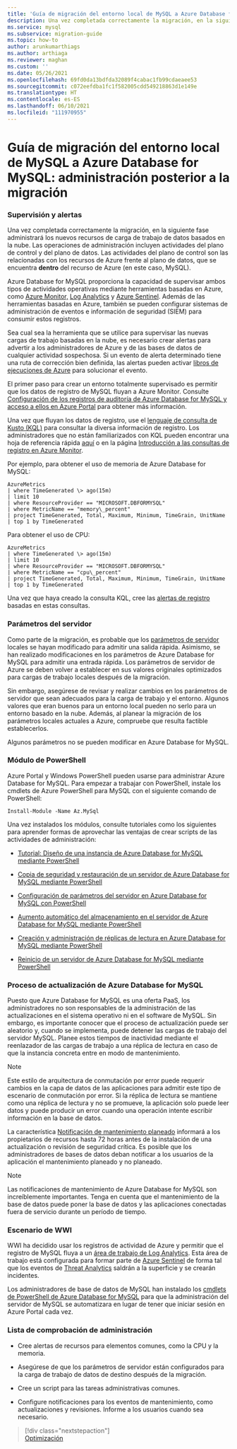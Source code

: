 ```yaml
---
title: 'Guía de migración del entorno local de MySQL a Azure Database for MySQL: administración posterior a la migración'
description: Una vez completada correctamente la migración, en la siguiente fase administrará los nuevos recursos de carga de trabajo de datos basados en la nube.
ms.service: mysql
ms.subservice: migration-guide
ms.topic: how-to
author: arunkumarthiags
ms.author: arthiaga
ms.reviewer: maghan
ms.custom: ''
ms.date: 05/26/2021
ms.openlocfilehash: 69fd0da13bdfda32089f4cabac1fb99cdaeaee53
ms.sourcegitcommit: c072eefdba1fc1f582005cdd549218863d1e149e
ms.translationtype: HT
ms.contentlocale: es-ES
ms.lasthandoff: 06/10/2021
ms.locfileid: "111970955"
---
```

# <a name="mysql-on-premises-to-azure-database-for-mysql-migration-guide-post-migration-management"></a>Guía de migración del entorno local de MySQL a Azure Database for MySQL: administración posterior a la migración

### <a name="monitoring-and-alerts"></a>Supervisión y alertas

Una vez completada correctamente la migración, en la siguiente fase administrará los nuevos recursos de carga de trabajo de datos basados en la nube. Las operaciones de administración incluyen actividades del plano de control y del plano de datos. Las actividades del plano de control son las relacionadas con los recursos de Azure frente al plano de datos, que se encuentra **dentro** del recurso de Azure (en este caso, MySQL).

Azure Database for MySQL proporciona la capacidad de supervisar ambos tipos de actividades operativas mediante herramientas basadas en Azure, como [Azure Monitor,](../../azure-monitor/overview.md) [Log Analytics](../../azure-monitor/logs/design-logs-deployment.md) y [Azure Sentinel](../../sentinel/overview.md). Además de las herramientas basadas en Azure, también se pueden configurar sistemas de administración de eventos e información de seguridad (SIEM) para consumir estos registros.

Sea cual sea la herramienta que se utilice para supervisar las nuevas cargas de trabajo basadas en la nube, es necesario crear alertas para advertir a los administradores de Azure y de las bases de datos de cualquier actividad sospechosa. Si un evento de alerta determinado tiene una ruta de corrección bien definida, las alertas pueden activar [libros de ejecuciones de Azure](../../automation/automation-quickstart-create-runbook.md) para solucionar el evento.

El primer paso para crear un entorno totalmente supervisado es permitir que los datos de registro de MySQL fluyan a Azure Monitor. Consulte [Configuración de los registros de auditoría de Azure Database for MySQL y acceso a ellos en Azure Portal](../howto-configure-audit-logs-portal.md) para obtener más información.

Una vez que fluyan los datos de registro, use el [lenguaje de consulta de Kusto (KQL)](/azure/data-explorer/kusto/query/) para consultar la diversa información de registro. Los administradores que no están familiarizados con KQL pueden encontrar una hoja de referencia rápida [aquí](/azure/data-explorer/kusto/query/sqlcheatsheet) o en la página [Introducción a las consultas de registro en Azure Monitor](../../azure-monitor/logs/get-started-queries.md).

Por ejemplo, para obtener el uso de memoria de Azure Database for MySQL:

```
AzureMetrics
| where TimeGenerated \> ago(15m)
| limit 10
| where ResourceProvider == "MICROSOFT.DBFORMYSQL"
| where MetricName == "memory\_percent"
| project TimeGenerated, Total, Maximum, Minimum, TimeGrain, UnitName 
| top 1 by TimeGenerated
```
Para obtener el uso de CPU:

```
AzureMetrics
| where TimeGenerated \> ago(15m)
| limit 10
| where ResourceProvider == "MICROSOFT.DBFORMYSQL"
| where MetricName == "cpu\_percent"
| project TimeGenerated, Total, Maximum, Minimum, TimeGrain, UnitName 
| top 1 by TimeGenerated
```
Una vez que haya creado la consulta KQL, cree las [alertas de registro](../../azure-monitor/alerts/alerts-unified-log.md) basadas en estas consultas.

### <a name="server-parameters"></a>Parámetros del servidor

Como parte de la migración, es probable que los [parámetros de servidor](../concepts-server-parameters.md) locales se hayan modificado para admitir una salida rápida. Asimismo, se han realizado modificaciones en los parámetros de Azure Database for MySQL para admitir una entrada rápida. Los parámetros de servidor de Azure se deben volver a establecer en sus valores originales optimizados para cargas de trabajo locales después de la migración.

Sin embargo, asegúrese de revisar y realizar cambios en los parámetros de servidor que sean adecuados para la carga de trabajo y el entorno. Algunos valores que eran buenos para un entorno local pueden no serlo para un entorno basado en la nube. Además, al planear la migración de los parámetros locales actuales a Azure, compruebe que resulta factible establecerlos.

Algunos parámetros no se pueden modificar en Azure Database for MySQL.

### <a name="powershell-module"></a>Módulo de PowerShell

Azure Portal y Windows PowerShell pueden usarse para administrar Azure Database for MySQL. Para empezar a trabajar con PowerShell, instale los cmdlets de Azure PowerShell para MySQL con el siguiente comando de PowerShell:

`Install-Module -Name Az.MySql`

Una vez instalados los módulos, consulte tutoriales como los siguientes para aprender formas de aprovechar las ventajas de crear scripts de las actividades de administración:

  - [Tutorial: Diseño de una instancia de Azure Database for MySQL mediante PowerShell](../tutorial-design-database-using-powershell.md)

  - [Copia de seguridad y restauración de un servidor de Azure Database for MySQL mediante PowerShell](../howto-restore-server-powershell.md)

  - [Configuración de parámetros del servidor en Azure Database for MySQL con PowerShell](../howto-configure-server-parameters-using-powershell.md)

  - [Aumento automático del almacenamiento en el servidor de Azure Database for MySQL mediante PowerShell ](../howto-auto-grow-storage-powershell.md)

  - [Creación y administración de réplicas de lectura en Azure Database for MySQL mediante PowerShell](../howto-read-replicas-powershell.md)

  - [Reinicio de un servidor de Azure Database for MySQL mediante PowerShell](../howto-restart-server-powershell.md)

### <a name="azure-database-for-mysql-upgrade-process"></a>Proceso de actualización de Azure Database for MySQL

Puesto que Azure Database for MySQL es una oferta PaaS, los administradores no son responsables de la administración de las actualizaciones en el sistema operativo ni en el software de MySQL. Sin embargo, es importante conocer que el proceso de actualización puede ser aleatorio y, cuando se implementa, puede detener las cargas de trabajo del servidor MySQL. Planee estos tiempos de inactividad mediante el reenlazador de las cargas de trabajo a una réplica de lectura en caso de que la instancia concreta entre en modo de mantenimiento.

> [!NOTE]
> Este estilo de arquitectura de conmutación por error puede requerir cambios en la capa de datos de las aplicaciones para admitir este tipo de escenario de conmutación por error. Si la réplica de lectura se mantiene como una réplica de lectura y no se promueve, la aplicación solo puede leer datos y puede producir un error cuando una operación intente escribir información en la base de datos.

La característica [Notificación de mantenimiento planeado](../concepts-monitoring.md#planned-maintenance-notification) informará a los propietarios de recursos hasta 72 horas antes de la instalación de una actualización o revisión de seguridad crítica. Es posible que los administradores de bases de datos deban notificar a los usuarios de la aplicación el mantenimiento planeado y no planeado.

> [!NOTE]
> Las notificaciones de mantenimiento de Azure Database for MySQL son increíblemente importantes. Tenga en cuenta que el mantenimiento de la base de datos puede poner la base de datos y las aplicaciones conectadas fuera de servicio durante un período de tiempo.

### <a name="wwi-scenario"></a>Escenario de WWI

WWI ha decidido usar los registros de actividad de Azure y permitir que el registro de MySQL fluya a un [área de trabajo de Log Analytics](../../azure-monitor/logs/design-logs-deployment.md). Esta área de trabajo está configurada para formar parte de [Azure Sentinel](../../sentinel/index.yml) de forma tal que los eventos de [Threat Analytics](/azure/mysql/concepts-data-access-and-security-threat-protection) saldrán a la superficie y se crearán incidentes.

Los administradores de base de datos de MySQL han instalado los [cmdlets de PowerShell de Azure Database for MySQL](../quickstart-create-mysql-server-database-using-azure-powershell.md) para que la administración del servidor de MySQL se automatizara en lugar de tener que iniciar sesión en Azure Portal cada vez.

### <a name="management-checklist"></a>Lista de comprobación de administración

  - Cree alertas de recursos para elementos comunes, como la CPU y la memoria.

  - Asegúrese de que los parámetros de servidor están configurados para la carga de trabajo de datos de destino después de la migración.

  - Cree un script para las tareas administrativas comunes.

  - Configure notificaciones para los eventos de mantenimiento, como actualizaciones y revisiones. Informe a los usuarios cuando sea necesario.  


> [!div class="nextstepaction"]  
> [Optimización](./optimization.md)